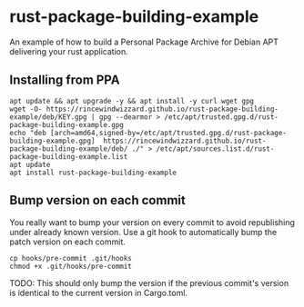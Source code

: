 # rust-package-building-example

An example of how to build a Personal Package Archive for Debian APT delivering your rust application.


## Installing from PPA

    apt update && apt upgrade -y && apt install -y curl wget gpg
    wget -O- https://rincewindwizzard.github.io/rust-package-building-example/deb/KEY.gpg | gpg --dearmor > /etc/apt/trusted.gpg.d/rust-package-building-example.gpg
    echo "deb [arch=amd64,signed-by=/etc/apt/trusted.gpg.d/rust-package-building-example.gpg]  https://rincewindwizzard.github.io/rust-package-building-example/deb/ ./" > /etc/apt/sources.list.d/rust-package-building-example.list
    apt update
    apt install rust-package-building-example


## Bump version on each commit

You really want to bump your version on every commit to avoid republishing under already known version.
Use a git hook to automatically bump the patch version on each commit.

    cp hooks/pre-commit .git/hooks
    chmod +x .git/hooks/pre-commit

TODO: This should only bump the version if the previous commit's version is identical to the current version in
Cargo.toml. 
